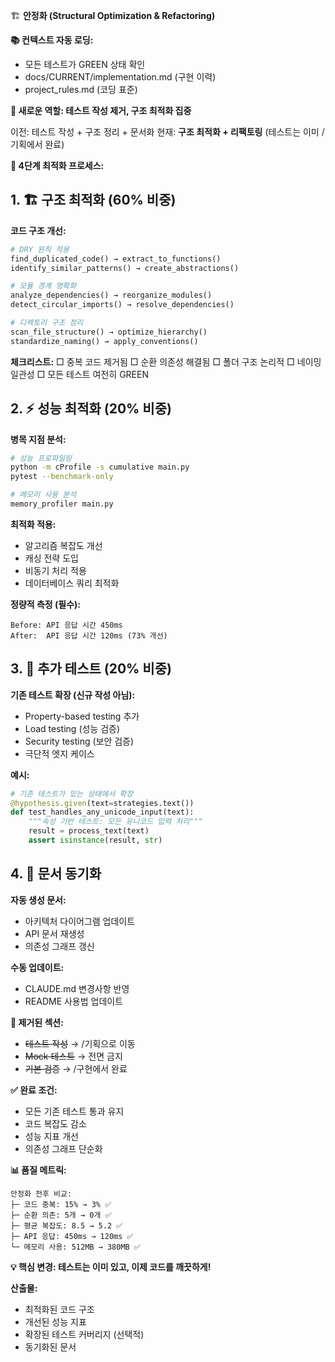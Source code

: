 🏗️ **안정화 (Structural Optimization & Refactoring)**

**📚 컨텍스트 자동 로딩:**
- 모든 테스트가 GREEN 상태 확인
- docs/CURRENT/implementation.md (구현 이력)
- project_rules.md (코딩 표준)

**🎯 새로운 역할: 테스트 작성 제거, 구조 최적화 집중**

이전: 테스트 작성 + 구조 정리 + 문서화
현재: **구조 최적화 + 리팩토링** (테스트는 이미 /기획에서 완료)

**🔄 4단계 최적화 프로세스:**

## 1. 🏗️ **구조 최적화 (60% 비중)**

**코드 구조 개선:**
```python
# DRY 원칙 적용
find_duplicated_code() → extract_to_functions()
identify_similar_patterns() → create_abstractions()

# 모듈 경계 명확화
analyze_dependencies() → reorganize_modules()
detect_circular_imports() → resolve_dependencies()

# 디렉토리 구조 정리
scan_file_structure() → optimize_hierarchy()
standardize_naming() → apply_conventions()
```

**체크리스트:**
□ 중복 코드 제거됨
□ 순환 의존성 해결됨
□ 폴더 구조 논리적
□ 네이밍 일관성
□ 모든 테스트 여전히 GREEN

## 2. ⚡ **성능 최적화 (20% 비중)**

**병목 지점 분석:**
```bash
# 성능 프로파일링
python -m cProfile -s cumulative main.py
pytest --benchmark-only

# 메모리 사용 분석
memory_profiler main.py
```

**최적화 적용:**
- 알고리즘 복잡도 개선
- 캐싱 전략 도입
- 비동기 처리 적용
- 데이터베이스 쿼리 최적화

**정량적 측정 (필수):**
```
Before: API 응답 시간 450ms
After:  API 응답 시간 120ms (73% 개선)
```

## 3. 🧪 **추가 테스트 (20% 비중)**

**기존 테스트 확장 (신규 작성 아님):**
- Property-based testing 추가
- Load testing (성능 검증)
- Security testing (보안 검증)
- 극단적 엣지 케이스

**예시:**
```python
# 기존 테스트가 있는 상태에서 확장
@hypothesis.given(text=strategies.text())
def test_handles_any_unicode_input(text):
    """속성 기반 테스트: 모든 유니코드 입력 처리"""
    result = process_text(text)
    assert isinstance(result, str)
```

## 4. 📝 **문서 동기화**

**자동 생성 문서:**
- 아키텍처 다이어그램 업데이트
- API 문서 재생성
- 의존성 그래프 갱신

**수동 업데이트:**
- CLAUDE.md 변경사항 반영
- README 사용법 업데이트

**🚫 제거된 섹션:**
- ~~테스트 작성~~ → /기획으로 이동
- ~~Mock 테스트~~ → 전면 금지
- ~~기본 검증~~ → /구현에서 완료

**✅ 완료 조건:**
- 모든 기존 테스트 통과 유지
- 코드 복잡도 감소
- 성능 지표 개선
- 의존성 그래프 단순화

**📊 품질 메트릭:**
```
안정화 전후 비교:
├─ 코드 중복: 15% → 3% ✅
├─ 순환 의존: 5개 → 0개 ✅
├─ 평균 복잡도: 8.5 → 5.2 ✅
├─ API 응답: 450ms → 120ms ✅
└─ 메모리 사용: 512MB → 380MB ✅
```

**💡 핵심 변경: 테스트는 이미 있고, 이제 코드를 깨끗하게!**

**산출물:**
- 최적화된 코드 구조
- 개선된 성능 지표
- 확장된 테스트 커버리지 (선택적)
- 동기화된 문서